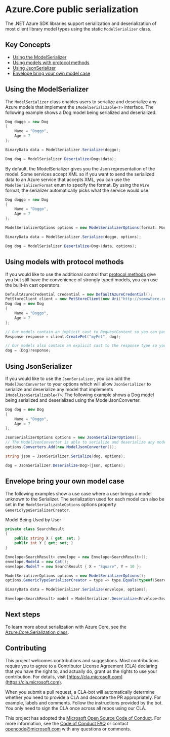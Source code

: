 # Azure.Core public serialization

The .NET Azure SDK libraries support serialization and deserialization of most client library model types using the static `ModelSerializer` class. 

## Key Concepts

- [Using the ModelSerializer](#using-the-modelserializer)
- [Using models with protocol methods](#using-models-with-protocol-methods)
- [Using JsonSerializer](#using-jsonserializer)
- [Envelope bring your own model case](#envelope-bring-your-own-model-case)

## Using the ModelSerializer
The `ModelSerializer` class enables users to serialize and deserialize any Azure models that implement the `IModelSerializable<T>` interface. The following example shows a Dog model being serialized and deserialized.

```C# Snippet:BaseModelSerializer
Dog doggo = new Dog
{
    Name = "Doggo",
    Age = 7
};

BinaryData data = ModelSerializer.Serialize(doggo);

Dog dog = ModelSerializer.Deserialize<Dog>(data);
```

By default, the ModelSerializer gives you the Json representation of the model. Some services accept XML so if you want to send the serialized data to an Azure service that accepts XML, you can use the `ModelSerializerFormat` enum to specify the format. By using the `Wire` format, the serializer automatically picks what the service would use.

```C# Snippet:ModelSerializerWithFormat
Dog doggo = new Dog
{
    Name = "Doggo",
    Age = 7
};

ModelSerializerOptions options = new ModelSerializerOptions(format: ModelSerializerFormat.Wire);

BinaryData data = ModelSerializer.Serialize(doggo, options);

Dog dog = ModelSerializer.Deserialize<Dog>(data, options);
```

## Using models with protocol methods

If you would like to use the additional control that [protocol methods][protocol_method] give you but still have the convenience of strongly typed models, you can use the built-in cast operators.

```C# Snippet:CastOperations
DefaultAzureCredential credential = new DefaultAzureCredential();
PetStoreClient client = new PetStoreClient(new Uri("http://somewhere.com"), credential);
Dog dog = new Dog
{
    Name = "Doggo",
    Age = 7
};

// Our models contain an implicit cast to RequestContent so you can pass them directly to protocol methods.
Response response = client.CreatePet("myPet", dog);

// Our models also contain an explicit cast to the response type so you can deserialize them easily.
dog = (Dog)response;
```

## Using JsonSerializer

If you would like to use the `JsonSerializer`, you can add the `ModelJsonConverter` to your options which will allow `JsonSerializer` to serialize and deserialize any model that implements `IModelJsonSerializable<T>`. The following example shows a Dog model being serialized and deserialized using the ModelJsonConverter.

```C# Snippet:BaseModelConverter
Dog dog = new Dog
{
    Name = "Doggo",
    Age = 7
};

JsonSerializerOptions options = new JsonSerializerOptions();
// The ModelJsonConverter is able to serialize and deserialize any model that implements IModelJsonSerializable<T>.
options.Converters.Add(new ModelJsonConverter());

string json = JsonSerializer.Serialize(dog, options);

dog = JsonSerializer.Deserialize<Dog>(json, options);
```

## Envelope bring your own model case

The following examples show a use case where a user brings a model unknown to the Serializer. The serialization used for each model can also be set in the `ModelSerializableOptions` options property `GenericTypeSerializerCreator`. 

Model Being Used by User
```C# Snippet:Example_Model
private class SearchResult
{
    public string X { get; set; }
    public int Y { get; set; }
}
```

```C# Snippet:BYOMWithNewtonsoft
Envelope<SearchResult> envelope = new Envelope<SearchResult>();
envelope.ModelA = new Cat();
envelope.ModelT = new SearchResult { X = "Square", Y = 10 };

ModelSerializerOptions options = new ModelSerializerOptions();
options.GenericTypeSerializerCreator = type => type.Equals(typeof(SearchResult)) ? new NewtonsoftJsonObjectSerializer() : null;

BinaryData data = ModelSerializer.Serialize(envelope, options);

Envelope<SearchResult> model = ModelSerializer.Deserialize<Envelope<SearchResult>>(data, options: options);
```

## Next steps

To learn more about serialization with Azure Core, see the [Azure.Core.Serialization class](https://learn.microsoft.com/en-us/dotnet/api/azure.core.serialization.objectserializer?view=azure-dotnet).

## Contributing

This project welcomes contributions and suggestions. Most contributions require you to agree to a Contributor License Agreement (CLA) declaring that you have the right to, and actually do, grant us the rights to use your contribution. For details, visit [https://cla.microsoft.com](https://cla.microsoft.com).

When you submit a pull request, a CLA-bot will automatically determine whether you need to provide a CLA and decorate the PR appropriately. For example, labels and comments. Follow the instructions provided by the bot. You only need to sign the CLA once across all repos using our CLA.

This project has adopted the [Microsoft Open Source Code of Conduct](https://opensource.microsoft.com/codeofconduct/). For more information, see the [Code of Conduct FAQ](https://opensource.microsoft.com/codeofconduct/faq/) or contact [opencode@microsoft.com](mailto:opencode@microsoft.com) with any questions or comments.

<!-- LINKS -->
[protocol_method]: https://github.com/Azure/azure-sdk-for-net/blob/main/sdk/core/Azure.Core/samples/ProtocolMethods.md
